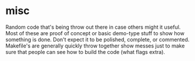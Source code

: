 misc
====

Random code that's being throw out there in case others might it useful. 
Most of these are proof of concept or basic demo-type stuff to show how something is done. 
Don't expect it to be polished, complete, or commented. 
Makefile's are generally quickly throw together show messes just to make sure that people can see how to build the code (what flags extra). 
